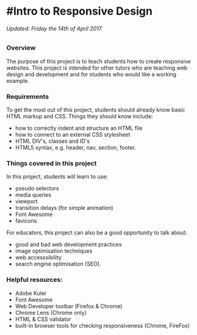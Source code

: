 #Intro to Responsive Design
=============
###### Updated: Friday the 14th of April 2017.

### Overview
The purpose of this project is to teach students how to create responsive websites. This project is intended for other tutors who are teaching web design and development and for students who would like a working example.

### Requirements
To get the most out of this project, students should already know basic HTML markup and CSS. Things they should know include:
- how to correctly indent and structure an HTML file
- how to connect to an external CSS stylesheet
- HTML DIV's, classes and ID's
- HTML5 syntax, e.g. header, nav, section, footer.

### Things covered in this project
In this project, students will learn to use:
- pseudo selectors
- media queries
- viewport
- transition delays (for simple animation)
- Font Awesome
- favicons.

For educators, this project can also be a good opportunity to talk about:
- good and bad web development practices
- image optimisation techniques
- web accesssibility
- search engine optimisation (SEO).

### Helpful resources:
- Adobe Kuler
- Font Awesome
- Web Developer toolbar (Firefox & Chrome)
- Chrome Lens (Chrome only)
- HTML & CSS validator
- built-in browser tools for checking responsiveness (Chrome, FireFox)